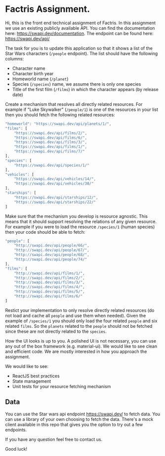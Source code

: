 # Factris Assignment.

Hi, this is the front end technical assignment of Factris. In this assignment we use an existing publicly available API. You can find the documentation here: https://swapi.dev/documentation. The endpoint can be found here: https://swapi.dev/api/

The task for you is to update this application so that it shows a list of the Star Wars characters (`/people` endpoint). The list should have the following columns:
- Character name
- Character birth year
- Homeworld name (`/planet`)
- Species (`/species`) name, we assume there is only one species 
- Title of the first film (`/films`) in which the character appears (by release date)

Create a mechanism that resolves all directly related resources. For example if "Luke Skywalker" (`/people/1`) is one of the resources in your list then you should fetch the following related resources: 
```javascript
"homeworld": "https://swapi.dev/api/planets/1/",
"films": [
	"https://swapi.dev/api/films/2/",
	"https://swapi.dev/api/films/6/",
	"https://swapi.dev/api/films/3/",
	"https://swapi.dev/api/films/1/",
	"https://swapi.dev/api/films/7/"
],
"species": [
	"https://swapi.dev/api/species/1/"
],
"vehicles": [
	"https://swapi.dev/api/vehicles/14/",
	"https://swapi.dev/api/vehicles/30/"
],
"starships": [
	"https://swapi.dev/api/starships/12/",
	"https://swapi.dev/api/starships/22/"
]

```


Make sure that the mechanism you develop is resource agnostic. This means that it should support resolving the relations of any given resource. For example if you were to load the resource `/species/1` (human species) then your code should be able to fetch:
```javascript
"people": [
	"http://swapi.dev/api/people/66/",
	"http://swapi.dev/api/people/67/",
	"http://swapi.dev/api/people/68/",
	"http://swapi.dev/api/people/74/"
],
"films": [
	"http://swapi.dev/api/films/1/",
	"http://swapi.dev/api/films/2/",
	"http://swapi.dev/api/films/3/",
	"http://swapi.dev/api/films/4/",
	"http://swapi.dev/api/films/5/",
	"http://swapi.dev/api/films/6/"
]
```
Restict your implementation to only resolve directly related resources (do not load and cache all `people` and use them when needed). Given the example of `/species/1` you should only load the four related `people` and six related `films`. So the `planets` related to the `people` should not be fetched since these are not directly related to the `species`.

How the UI looks is up to you. A polished UI is not necessary, you can use any out of the box framework (e.g. material-ui). We would like to see clean and efficient code. We are mostly interested in how you approach the assignment.

We would like to see:
- ReactJS best practices
- State management
- Unit tests for your resource fetching mechanism

## Data

You can use the Star wars api endpoint https://swapi.dev/ to fetch data. You can use a library of your own choosing to fetch the data.
There's a mock client available in this repo that gives you the option to try out a few endpoints.

If you have any question feel free to contact us.

Good luck!
